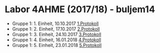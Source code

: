 # Labor 4AHME (2017/18) - buljem14

* Gruppe 1: 1. Einheit, 10.10.2017
[1.Protokoll](https://github.com/HTLMechatronics/m14-la1-sx/blob/buljem14/Protokolle/1.Einheit)
* Gruppe 1: 2. Einheit, 17.10.2017
[2.Protokoll](https://github.com/HTLMechatronics/m14-la1-sx/blob/buljem14/Protokolle/2.Einheit.md)
* Gruppe 1: 3. Einheit, 24.10.2017
[3.Protokoll](https://github.com/HTLMechatronics/m14-la1-sx/blob/buljem14/Protokolle/3.Einheit.md)
* Gruppe 1: 4. Einheit, 16.01.2018
[4.Protokoll](https://github.com/HTLMechatronics/m14-la1-sx/edit/buljem14/Protokolle/4.Einheit.md)
* Gruppe 1: 5. Einheit, 23.01.2018
[5.Protokoll](https://github.com/HTLMechatronics/m14-la1-sx/blob/buljem14/Protokolle/5.Einheit.md)

